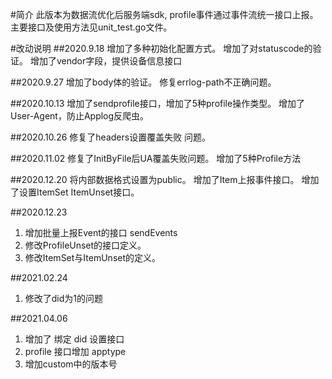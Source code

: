 #简介
此版本为数据流优化后服务端sdk, profile事件通过事件流统一接口上报。
主要接口及使用方法见unit_test.go文件。

#改动说明
##2020.9.18
增加了多种初始化配置方式。
增加了对statuscode的验证。
增加了vendor字段，提供设备信息接口

##2020.9.27
增加了body体的验证。
修复errlog-path不正确问题。

##2020.10.13
增加了sendprofile接口，增加了5种profile操作类型。
增加了User-Agent，防止Applog反爬虫。

##2020.10.26
修复了headers设置覆盖失败
问题。

##2020.11.02
修复了InitByFile后UA覆盖失败问题。 
增加了5种Profile方法

##2020.12.20
将内部数据格式设置为public。
增加了Item上报事件接口。
增加了设置ItemSet ItemUnset接口。

##2020.12.23
1. 增加批量上报Event的接口 sendEvents
2. 修改ProfileUnset的接口定义。
3. 修改ItemSet与ItemUnset的定义。

##2021.02.24
1. 修改了did为1的问题

##2021.04.06
1. 增加了 绑定 did 设置接口
2. profile 接口增加 apptype
3. 增加custom中的版本号